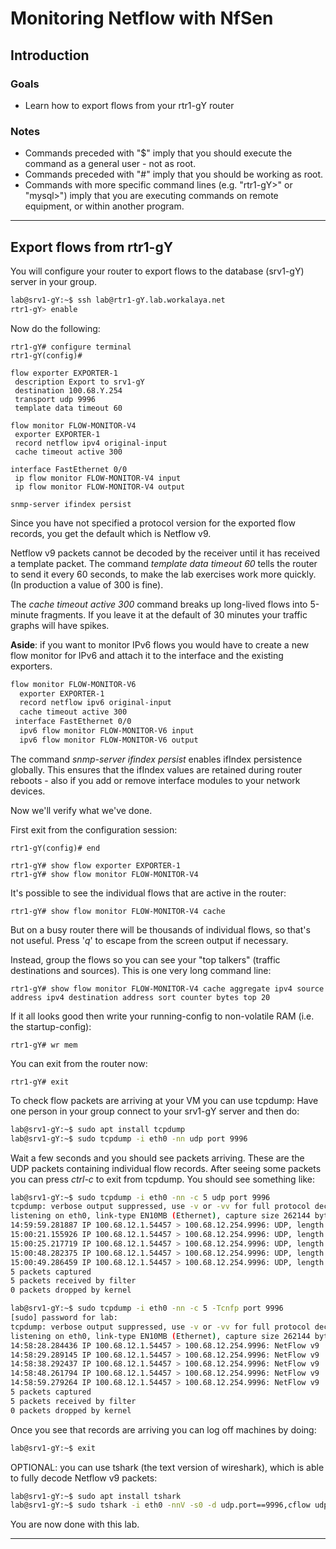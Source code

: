 
# **Monitoring Netflow with NfSen**

## **Introduction**

### **Goals**

- Learn how to export flows from your rtr1-gY router

### **Notes**

- Commands preceded with "$" imply that you should execute the command as a general user - not as root.
- Commands preceded with "#" imply that you should be working as root.
- Commands with more specific command lines (e.g. "rtr1-gY>" or "mysql>") imply that you are executing commands on remote equipment, or within another program.

---

## **Export flows from rtr1-gY**

You will configure your router to export flows to the database (srv1-gY) server in your group.

~~~bash
lab@srv1-gY:~$ ssh lab@rtr1-gY.lab.workalaya.net
rtr1-gY> enable
~~~

Now do the following:

~~~cisco
rtr1-gY# configure terminal
rtr1-gY(config)#

flow exporter EXPORTER-1
 description Export to srv1-gY
 destination 100.68.Y.254
 transport udp 9996
 template data timeout 60

flow monitor FLOW-MONITOR-V4
 exporter EXPORTER-1
 record netflow ipv4 original-input
 cache timeout active 300

interface FastEthernet 0/0
 ip flow monitor FLOW-MONITOR-V4 input
 ip flow monitor FLOW-MONITOR-V4 output

snmp-server ifindex persist
~~~

Since you have not specified a protocol version for the exported flow records, you get the default which is Netflow v9.

Netflow v9 packets cannot be decoded by the receiver until it has received a template packet. The command _template data timeout 60_ tells the router to send it every 60 seconds, to make the lab exercises work more quickly. (In production a value of 300 is fine).

The _cache timeout active 300_ command breaks up long-lived flows into 5-minute fragments. If you leave it at the default of 30 minutes your traffic graphs will have spikes.

**Aside**: if you want to monitor IPv6 flows you would have to create a new flow monitor for IPv6 and attach it to the interface and the existing exporters.

~~~txt
flow monitor FLOW-MONITOR-V6
  exporter EXPORTER-1
  record netflow ipv6 original-input
  cache timeout active 300
 interface FastEthernet 0/0
  ipv6 flow monitor FLOW-MONITOR-V6 input
  ipv6 flow monitor FLOW-MONITOR-V6 output
~~~

The command _snmp-server ifindex persist_ enables ifIndex persistence globally. This ensures that the ifIndex values are retained during router reboots - also if you add or remove interface modules to your network devices.

Now we'll verify what we've done.

First exit from the configuration session:

~~~cisco
rtr1-gY(config)# end
~~~

~~~cisco
rtr1-gY# show flow exporter EXPORTER-1
rtr1-gY# show flow monitor FLOW-MONITOR-V4
~~~

It's possible to see the individual flows that are active in the router:

~~~cisco
rtr1-gY# show flow monitor FLOW-MONITOR-V4 cache
~~~

But on a busy router there will be thousands of individual flows, so that's not useful. Press '_q_' to escape from the screen output if necessary.

Instead, group the flows so you can see your "top talkers" (traffic destinations and sources). This is one very long command line:

~~~cisco
rtr1-gY# show flow monitor FLOW-MONITOR-V4 cache aggregate ipv4 source address ipv4 destination address sort counter bytes top 20
~~~

If it all looks good then write your running-config to non-volatile RAM (i.e. the startup-config):

~~~cisco
rtr1-gY# wr mem
~~~

You can exit from the router now:

~~~cisco
rtr1-gY# exit
~~~

To check flow packets are arriving at your VM you can use tcpdump:
Have one person in your group connect to your srv1-gY server and then do:

~~~bash
lab@srv1-gY:~$ sudo apt install tcpdump
lab@srv1-gY:~$ sudo tcpdump -i eth0 -nn udp port 9996
~~~

Wait a few seconds and you should see packets arriving. These are the UDP packets containing individual flow records. After seeing some packets you can press _ctrl-c_ to exit from tcpdump.
You should see something like:

~~~bash
lab@srv1-gY:~$ sudo tcpdump -i eth0 -nn -c 5 udp port 9996
tcpdump: verbose output suppressed, use -v or -vv for full protocol decode
listening on eth0, link-type EN10MB (Ethernet), capture size 262144 bytes
14:59:59.281887 IP 100.68.12.1.54457 > 100.68.12.254.9996: UDP, length 104
15:00:21.155926 IP 100.68.12.1.54457 > 100.68.12.254.9996: UDP, length 236
15:00:25.217719 IP 100.68.12.1.54457 > 100.68.12.254.9996: UDP, length 130
15:00:48.282375 IP 100.68.12.1.54457 > 100.68.12.254.9996: UDP, length 130
15:00:49.286459 IP 100.68.12.1.54457 > 100.68.12.254.9996: UDP, length 236
5 packets captured
5 packets received by filter
0 packets dropped by kernel
~~~

~~~bash
lab@srv1-gY:~$ sudo tcpdump -i eth0 -nn -c 5 -Tcnfp port 9996
[sudo] password for lab:
tcpdump: verbose output suppressed, use -v or -vv for full protocol decode
listening on eth0, link-type EN10MB (Ethernet), capture size 262144 bytes
14:58:28.284436 IP 100.68.12.1.54457 > 100.68.12.254.9996: NetFlow v9
14:58:29.289145 IP 100.68.12.1.54457 > 100.68.12.254.9996: NetFlow v9
14:58:38.292437 IP 100.68.12.1.54457 > 100.68.12.254.9996: NetFlow v9
14:58:48.261794 IP 100.68.12.1.54457 > 100.68.12.254.9996: NetFlow v9
14:58:59.279264 IP 100.68.12.1.54457 > 100.68.12.254.9996: NetFlow v9
5 packets captured
5 packets received by filter
0 packets dropped by kernel
~~~

Once you see that records are arriving you can log off machines by doing:

~~~bash
lab@srv1-gY:~$ exit
~~~

OPTIONAL: you can use tshark (the text version of wireshark), which is able to fully decode Netflow v9 packets:

~~~bash
lab@srv1-gY:~$ sudo apt install tshark
lab@srv1-gY:~$ sudo tshark -i eth0 -nnV -s0 -d udp.port==9996,cflow udp port 9996
~~~

You are now done with this lab.

---
